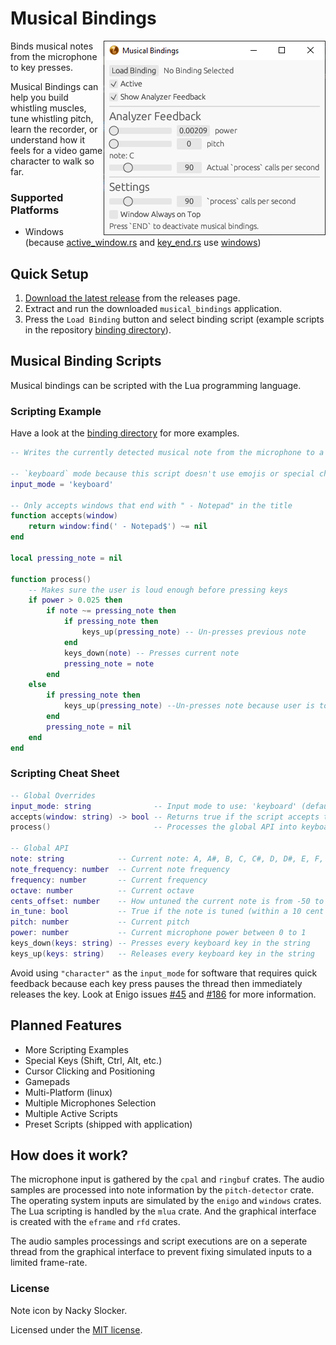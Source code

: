 # Musical Bindings
<img style="float: right;" src="./media/capture.png">
Binds musical notes from the microphone to key presses.

Musical Bindings can help you build whistling muscles, tune whistling pitch, learn the recorder, or understand how it feels for a video game character to walk so far.

### Supported Platforms
* Windows (because [active_window.rs](./src/active_window.rs) and [key_end.rs](./src/key_end.rs) use [windows](https://crates.io/crates/windows))

## Quick Setup
1. [Download the latest release](/releases/latest/download/musical_bindings.zip) from the releases page.
2. Extract and run the downloaded `musical_bindings` application.
3. Press the `Load Binding` button and select binding script (example scripts in the repository [binding directory](./binding/)).

## Musical Binding Scripts
Musical bindings can be scripted with the Lua programming language.
### Scripting Example
Have a look at the [binding directory](./binding/) for more examples.
```lua
-- Writes the currently detected musical note from the microphone to a Windows 10 Notepad

-- `keyboard` mode because this script doesn't use emojis or special characters
input_mode = 'keyboard'

-- Only accepts windows that end with " - Notepad" in the title
function accepts(window)
    return window:find(' - Notepad$') ~= nil
end

local pressing_note = nil

function process()
    -- Makes sure the user is loud enough before pressing keys
    if power > 0.025 then
        if note ~= pressing_note then
            if pressing_note then
                keys_up(pressing_note) -- Un-presses previous note
            end
            keys_down(note) -- Presses current note
            pressing_note = note
        end
    else
        if pressing_note then
            keys_up(pressing_note) --Un-presses note because user is too quiet
        end
        pressing_note = nil
    end
end

```
### Scripting Cheat Sheet
```lua
-- Global Overrides
input_mode: string              -- Input mode to use: 'keyboard' (default) or 'character'
accepts(window: string) -> bool -- Returns true if the script accepts the window title
process()                       -- Processes the global API into keyboard inputs

-- Global API
note: string            -- Current note: A, A#, B, C, C#, D, D#, E, F, F#, G, or G#
note_frequency: number  -- Current note frequency
frequency: number       -- Current frequency
octave: number          -- Current octave
cents_offset: number    -- How untuned the current note is from -50 to 50 cents
in_tune: bool           -- True if the note is tuned (within a 10 cent offset)
pitch: number           -- Current pitch
power: number           -- Current microphone power between 0 to 1
keys_down(keys: string) -- Presses every keyboard key in the string
keys_up(keys: string)   -- Releases every keyboard key in the string
```
Avoid using `"character"` as the `input_mode` for software that requires quick feedback because each key press pauses the thread then immediately releases the key. Look at Enigo issues [#45](https://github.com/enigo-rs/enigo/issues/45) and [#186](https://github.com/enigo-rs/enigo/issues/186) for more information.

## Planned Features
* More Scripting Examples
* Special Keys (Shift, Ctrl, Alt, etc.)
* Cursor Clicking and Positioning
* Gamepads
* Multi-Platform (linux)
* Multiple Microphones Selection
* Multiple Active Scripts
* Preset Scripts (shipped with application)

## How does it work?
The microphone input is gathered by the `cpal` and `ringbuf` crates. The audio samples are processed into note information by the `pitch-detector` crate. The operating system inputs are simulated by the `enigo` and `windows` crates. The Lua scripting is handled by the `mlua` crate. And the graphical interface is created with the `eframe` and `rfd` crates.

The audio samples processings and script executions are on a seperate thread from the graphical interface to prevent fixing simulated inputs to a limited frame-rate.

### License
Note icon by Nacky Slocker.

Licensed under the [MIT license](./LICENSE).
